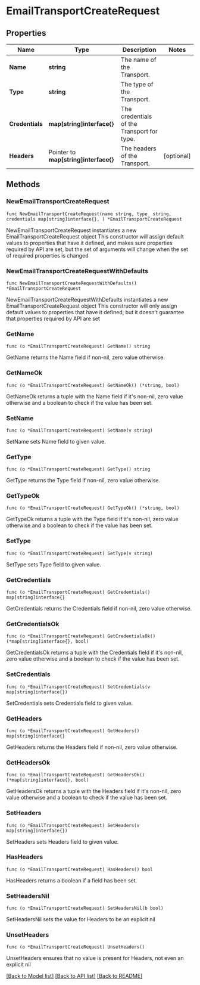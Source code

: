 # EmailTransportCreateRequest

## Properties

Name | Type | Description | Notes
------------ | ------------- | ------------- | -------------
**Name** | **string** | The name of the Transport. | 
**Type** | **string** | The type of the Transport. | 
**Credentials** | **map[string]interface{}** | The credentials of the Transport for type. | 
**Headers** | Pointer to **map[string]interface{}** | The headers of the Transport. | [optional] 

## Methods

### NewEmailTransportCreateRequest

`func NewEmailTransportCreateRequest(name string, type_ string, credentials map[string]interface{}, ) *EmailTransportCreateRequest`

NewEmailTransportCreateRequest instantiates a new EmailTransportCreateRequest object
This constructor will assign default values to properties that have it defined,
and makes sure properties required by API are set, but the set of arguments
will change when the set of required properties is changed

### NewEmailTransportCreateRequestWithDefaults

`func NewEmailTransportCreateRequestWithDefaults() *EmailTransportCreateRequest`

NewEmailTransportCreateRequestWithDefaults instantiates a new EmailTransportCreateRequest object
This constructor will only assign default values to properties that have it defined,
but it doesn't guarantee that properties required by API are set

### GetName

`func (o *EmailTransportCreateRequest) GetName() string`

GetName returns the Name field if non-nil, zero value otherwise.

### GetNameOk

`func (o *EmailTransportCreateRequest) GetNameOk() (*string, bool)`

GetNameOk returns a tuple with the Name field if it's non-nil, zero value otherwise
and a boolean to check if the value has been set.

### SetName

`func (o *EmailTransportCreateRequest) SetName(v string)`

SetName sets Name field to given value.


### GetType

`func (o *EmailTransportCreateRequest) GetType() string`

GetType returns the Type field if non-nil, zero value otherwise.

### GetTypeOk

`func (o *EmailTransportCreateRequest) GetTypeOk() (*string, bool)`

GetTypeOk returns a tuple with the Type field if it's non-nil, zero value otherwise
and a boolean to check if the value has been set.

### SetType

`func (o *EmailTransportCreateRequest) SetType(v string)`

SetType sets Type field to given value.


### GetCredentials

`func (o *EmailTransportCreateRequest) GetCredentials() map[string]interface{}`

GetCredentials returns the Credentials field if non-nil, zero value otherwise.

### GetCredentialsOk

`func (o *EmailTransportCreateRequest) GetCredentialsOk() (*map[string]interface{}, bool)`

GetCredentialsOk returns a tuple with the Credentials field if it's non-nil, zero value otherwise
and a boolean to check if the value has been set.

### SetCredentials

`func (o *EmailTransportCreateRequest) SetCredentials(v map[string]interface{})`

SetCredentials sets Credentials field to given value.


### GetHeaders

`func (o *EmailTransportCreateRequest) GetHeaders() map[string]interface{}`

GetHeaders returns the Headers field if non-nil, zero value otherwise.

### GetHeadersOk

`func (o *EmailTransportCreateRequest) GetHeadersOk() (*map[string]interface{}, bool)`

GetHeadersOk returns a tuple with the Headers field if it's non-nil, zero value otherwise
and a boolean to check if the value has been set.

### SetHeaders

`func (o *EmailTransportCreateRequest) SetHeaders(v map[string]interface{})`

SetHeaders sets Headers field to given value.

### HasHeaders

`func (o *EmailTransportCreateRequest) HasHeaders() bool`

HasHeaders returns a boolean if a field has been set.

### SetHeadersNil

`func (o *EmailTransportCreateRequest) SetHeadersNil(b bool)`

 SetHeadersNil sets the value for Headers to be an explicit nil

### UnsetHeaders
`func (o *EmailTransportCreateRequest) UnsetHeaders()`

UnsetHeaders ensures that no value is present for Headers, not even an explicit nil

[[Back to Model list]](../README.md#documentation-for-models) [[Back to API list]](../README.md#documentation-for-api-endpoints) [[Back to README]](../README.md)


